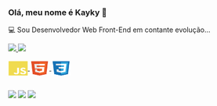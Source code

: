 ### Olá, meu nome é Kayky 👋

💻 Sou Desenvolvedor Web Front-End em contante evolução...



 <div>
  <a href="https://github.com/mynameiskayky">
  <img height="152em" src="https://github-readme-stats.vercel.app/api?username=mynameiskayky&show_icons=true&theme=dracula&include_all_commits=true&count_private=true"/>
  <img height="152em" src="https://github-readme-stats.vercel.app/api/top-langs/?username=mynameiskayky&layout=compact&langs_count=7&theme=dracula"/>
</div>
  
  <div style="display: inline_block"><br>
  <img align="center" alt="Rafa-Js" height="30" width="40" src="https://raw.githubusercontent.com/devicons/devicon/master/icons/javascript/javascript-plain.svg">
  <img align="center" alt="Rafa-HTML" height="30" width="40" src="https://raw.githubusercontent.com/devicons/devicon/master/icons/html5/html5-original.svg">
  <img align="center" alt="Rafa-CSS" height="30" width="40" src="https://raw.githubusercontent.com/devicons/devicon/master/icons/css3/css3-original.svg">
</div>
  
  ##
  
<div>
  <a href="https://www.linkedin.com/in/kayky-vieira-5738aa207/" target="_blank"><img src="https://img.shields.io/badge/-LinkedIn-%230077B5?style=for-the-badge&logo=linkedin&logoColor=white"></a>   
  <a href="https://instagram.com/studies_devs" target="_blank"><img src="https://img.shields.io/badge/-Instagram-%23E4405F?style=for-the-badge&logo=instagram&logoColor=white" target="_blank"></a>
  <a href = "mailto:kaykyvieiraa@hotmail.com"><img src="https://img.shields.io/badge/-Gmail-%23333?style=for-the-badge&logo=gmail&logoColor=white" target="_blank"></a>
</div>
